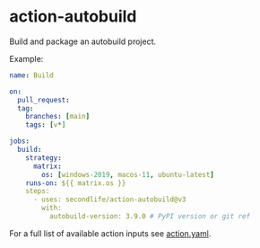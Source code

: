 # action-autobuild

Build and package an autobuild project.

Example:
```yaml
name: Build

on:
  pull_request:
  tag:
    branches: [main]
    tags: [v*]

jobs:
  build:
    strategy:
      matrix:
        os: [windows-2019, macos-11, ubuntu-latest]
    runs-on: ${{ matrix.os }}
    steps:
      - uses: secondlife/action-autobuild@v3
        with:
          autobuild-version: 3.9.0 # PyPI version or git ref
```

For a full list of available action inputs see [action.yaml](action.yaml).
